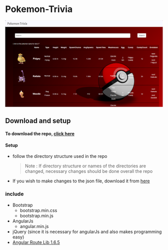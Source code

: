 # Pokemon-Trivia
<img src="https://github.com/SyedHimaayath/Pokemon-Trivia/blob/master/assets/img/Capture.PNG">

## Download and setup
#### To download the repo, [click here](https://github.com/SyedHimaayath/Pokemon-Trivia.git)
#### Setup
* follow the directory structure used in the repo
  > Note : If directory structure or names of the directories are changed, necessary changes should be done overall the repo
* If you wish to make changes to the json file, 
        download it from [here](https://github.com/SyedHimaayath/Pokemon-Trivia/blob/master/db/pokedexdataset.json)

### include
  * Bootstrap
    * bootstrap.min.css
    * bootstrap.min.js
  * AngularJs
    * angular.min.js
  * jQuery (since it is necessary for angularJs and also makes programming easy)
  * [Angular Route Lib 1.6.5](https://code.angularjs.org/1.6.5/angular-route.js)
